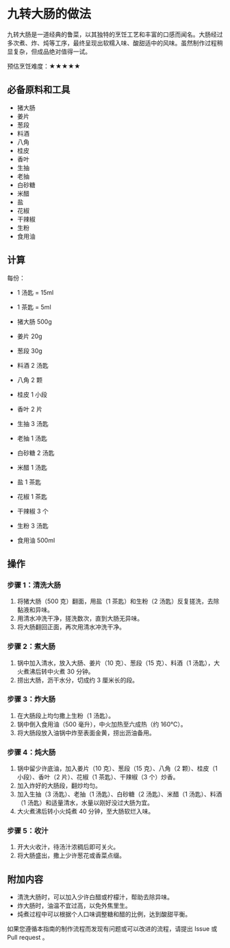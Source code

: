 # 九转大肠的做法

九转大肠是一道经典的鲁菜，以其独特的烹饪工艺和丰富的口感而闻名。大肠经过多次煮、炸、炖等工序，最终呈现出软糯入味、酸甜适中的风味。虽然制作过程稍显复杂，但成品绝对值得一试。

预估烹饪难度：★★★★★

## 必备原料和工具

- 猪大肠
- 姜片
- 葱段
- 料酒
- 八角
- 桂皮
- 香叶
- 生抽
- 老抽
- 白砂糖
- 米醋
- 盐
- 花椒
- 干辣椒
- 生粉
- 食用油

## 计算

每份：

- 1 汤匙 = 15ml
- 1 茶匙 = 5ml

- 猪大肠 500g
- 姜片 20g
- 葱段 30g
- 料酒 2 汤匙
- 八角 2 颗
- 桂皮 1 小段
- 香叶 2 片
- 生抽 3 汤匙
- 老抽 1 汤匙
- 白砂糖 2 汤匙
- 米醋 1 汤匙
- 盐 1 茶匙
- 花椒 1 茶匙
- 干辣椒 3 个
- 生粉 3 汤匙
- 食用油 500ml

## 操作

### 步骤 1：清洗大肠
1. 将猪大肠（500 克）翻面，用盐（1 茶匙）和生粉（2 汤匙）反复搓洗，去除黏液和异味。
2. 用清水冲洗干净，搓洗数次，直到大肠无异味。
3. 将大肠翻回正面，再次用清水冲洗干净。

### 步骤 2：煮大肠
1. 锅中加入清水，放入大肠、姜片（10 克）、葱段（15 克）、料酒（1 汤匙），大火煮沸后转中火煮 30 分钟。
2. 捞出大肠，沥干水分，切成约 3 厘米长的段。

### 步骤 3：炸大肠
1. 在大肠段上均匀撒上生粉（1 汤匙）。
2. 锅中倒入食用油（500 毫升），中火加热至六成热（约 160℃）。
3. 将大肠段放入油锅中炸至表面金黄，捞出沥油备用。

### 步骤 4：炖大肠
1. 锅中留少许底油，加入姜片（10 克）、葱段（15 克）、八角（2 颗）、桂皮（1 小段）、香叶（2 片）、花椒（1 茶匙）、干辣椒（3 个）炒香。
2. 加入炸好的大肠段，翻炒均匀。
3. 加入生抽（3 汤匙）、老抽（1 汤匙）、白砂糖（2 汤匙）、米醋（1 汤匙）、料酒（1 汤匙）和适量清水，水量以刚好没过大肠为宜。
4. 大火煮沸后转小火炖煮 40 分钟，至大肠软烂入味。

### 步骤 5：收汁
1. 开大火收汁，待汤汁浓稠后即可关火。
2. 将大肠盛出，撒上少许葱花或香菜点缀。

## 附加内容

- 清洗大肠时，可以加入少许白醋或柠檬汁，帮助去除异味。
- 炸大肠时，油温不宜过高，以免外焦里生。
- 炖煮过程中可以根据个人口味调整糖和醋的比例，达到酸甜平衡。

如果您遵循本指南的制作流程而发现有问题或可以改进的流程，请提出 Issue 或 Pull request 。

